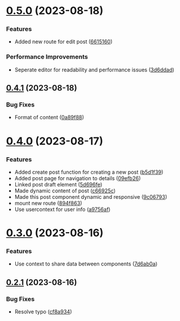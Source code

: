 # [0.5.0](https://github.com/hossainchisty/StoryLink-Client/compare/v0.4.1...v0.5.0) (2023-08-18)


### Features

* Added new route for edit post ([6615160](https://github.com/hossainchisty/StoryLink-Client/commit/66151601866bf22d289561a39197dc2571e73c28))


### Performance Improvements

* Seperate editor for readability and performance issues ([3d6ddad](https://github.com/hossainchisty/StoryLink-Client/commit/3d6ddadffb88b2472d65972572a7aef1dae18fb8))



## [0.4.1](https://github.com/hossainchisty/StoryLink-Client/compare/v0.4.0...v0.4.1) (2023-08-18)


### Bug Fixes

* Format of content ([0a89f88](https://github.com/hossainchisty/StoryLink-Client/commit/0a89f88c9bfe1122ee67f149636b7c799eb1db43))



# [0.4.0](https://github.com/hossainchisty/StoryLink-Client/compare/v0.3.0...v0.4.0) (2023-08-17)


### Features

* Added create post function for creating a new post ([b5d1f39](https://github.com/hossainchisty/StoryLink-Client/commit/b5d1f39cdb31926012e1262a68e17c7c2597e3df))
* Added post page for navigation to details ([09efb26](https://github.com/hossainchisty/StoryLink-Client/commit/09efb263f30225296da3f72e649e3176200aaa47))
* Linked post draft element ([5d696fe](https://github.com/hossainchisty/StoryLink-Client/commit/5d696fed7d52e0c8b69fb874226f4ece8ec4497d))
* Made dynamic content of post ([c66925c](https://github.com/hossainchisty/StoryLink-Client/commit/c66925cab56e37d45339f25a8d57d1c9322cdc6b))
* Made this post component dynamic and responsive ([9c06793](https://github.com/hossainchisty/StoryLink-Client/commit/9c067939a6ecd76acdfdab68537621b14bc27987))
* mount new route ([894f863](https://github.com/hossainchisty/StoryLink-Client/commit/894f86313d3cc51009fad78d9256a1647cf9a715))
* Use usercontext for user info ([a9756af](https://github.com/hossainchisty/StoryLink-Client/commit/a9756af9dd9c6853c530063abc645a2c5864f942))



# [0.3.0](https://github.com/hossainchisty/StoryLink-Client/compare/v0.2.1...v0.3.0) (2023-08-16)


### Features

* Use context to share data between components ([7d6ab0a](https://github.com/hossainchisty/StoryLink-Client/commit/7d6ab0ac652c5c01ead2eb3503ac16548af72c0e))



## [0.2.1](https://github.com/hossainchisty/StoryLink-Client/compare/v0.2.0...v0.2.1) (2023-08-16)


### Bug Fixes

* Resolve typo ([cf8a934](https://github.com/hossainchisty/StoryLink-Client/commit/cf8a9344bd35ebd7d462e9e1ed1286f022347558))



